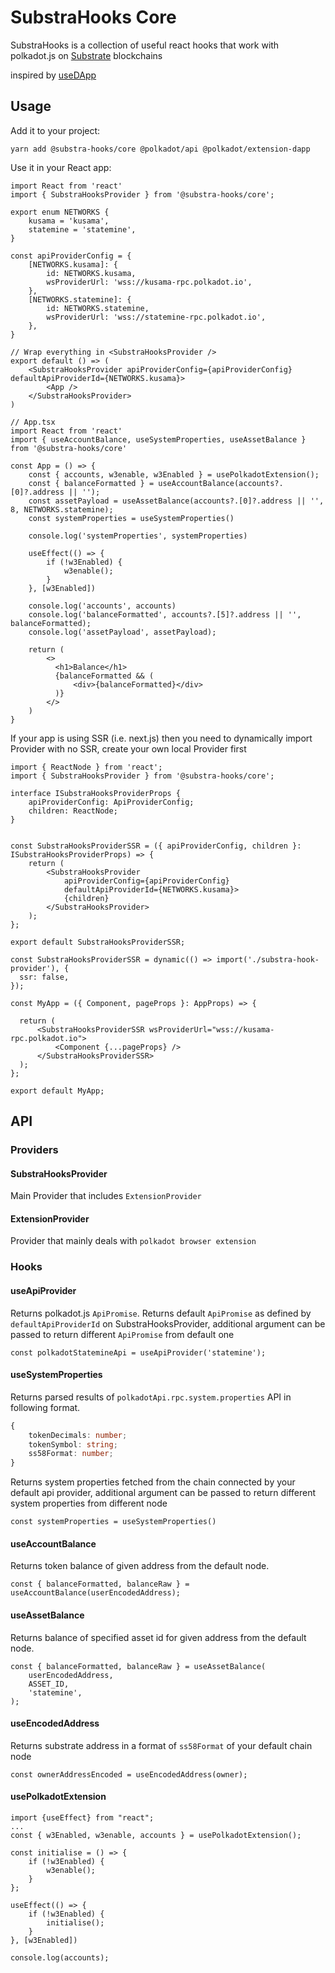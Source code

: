 # SubstraHooks Core

SubstraHooks is a collection of useful react hooks that work with polkadot.js on [Substrate](https://substrate.io/) blockchains

inspired by [useDApp](https://github.com/EthWorks/useDApp)

## Usage

Add it to your project:

```console
yarn add @substra-hooks/core @polkadot/api @polkadot/extension-dapp
```

Use it in your React app:

```tsx
import React from 'react'
import { SubstraHooksProvider } from '@substra-hooks/core';

export enum NETWORKS {
    kusama = 'kusama',
    statemine = 'statemine',
}

const apiProviderConfig = {
    [NETWORKS.kusama]: {
        id: NETWORKS.kusama,
        wsProviderUrl: 'wss://kusama-rpc.polkadot.io',
    },
    [NETWORKS.statemine]: {
        id: NETWORKS.statemine,
        wsProviderUrl: 'wss://statemine-rpc.polkadot.io',
    },
}

// Wrap everything in <SubstraHooksProvider />
export default () => (
    <SubstraHooksProvider apiProviderConfig={apiProviderConfig} defaultApiProviderId={NETWORKS.kusama}>
        <App />
    </SubstraHooksProvider>
)
```

```tsx
// App.tsx
import React from 'react'
import { useAccountBalance, useSystemProperties, useAssetBalance } from '@substra-hooks/core'

const App = () => {
    const { accounts, w3enable, w3Enabled } = usePolkadotExtension();
    const { balanceFormatted } = useAccountBalance(accounts?.[0]?.address || '');
    const assetPayload = useAssetBalance(accounts?.[0]?.address || '', 8, NETWORKS.statemine);
    const systemProperties = useSystemProperties()

    console.log('systemProperties', systemProperties)

    useEffect(() => {
        if (!w3Enabled) {
            w3enable();
        }
    }, [w3Enabled])

    console.log('accounts', accounts)
    console.log('balanceFormatted', accounts?.[5]?.address || '', balanceFormatted);
    console.log('assetPayload', assetPayload);

    return (
        <>
          <h1>Balance</h1>
          {balanceFormatted && (
              <div>{balanceFormatted}</div>
          )}
        </>
    )
}
```

If your app is using SSR (i.e. next.js) then you need to dynamically import Provider with no SSR, create your own local Provider first

```tsx
import { ReactNode } from 'react';
import { SubstraHooksProvider } from '@substra-hooks/core';

interface ISubstraHooksProviderProps {
    apiProviderConfig: ApiProviderConfig;
    children: ReactNode;
}


const SubstraHooksProviderSSR = ({ apiProviderConfig, children }: ISubstraHooksProviderProps) => {
    return (
        <SubstraHooksProvider
            apiProviderConfig={apiProviderConfig}
            defaultApiProviderId={NETWORKS.kusama}>
            {children}
        </SubstraHooksProvider>
    );
};

export default SubstraHooksProviderSSR;
```

```tsx
const SubstraHooksProviderSSR = dynamic(() => import('./substra-hook-provider'), {
  ssr: false,
});

const MyApp = ({ Component, pageProps }: AppProps) => {

  return (
      <SubstraHooksProviderSSR wsProviderUrl="wss://kusama-rpc.polkadot.io">
          <Component {...pageProps} />
      </SubstraHooksProviderSSR>
  );
};

export default MyApp;
```

## API

### Providers

#### SubstraHooksProvider
Main Provider that includes `ExtensionProvider`

#### ExtensionProvider
Provider that mainly deals with `polkadot browser extension`

### Hooks

#### useApiProvider

Returns polkadot.js `ApiPromise`. Returns default `ApiPromise` as defined by `defaultApiProviderId` on SubstraHooksProvider, additional argument can be passed to return different `ApiPromise` from default one

`const polkadotStatemineApi = useApiProvider('statemine');`

#### useSystemProperties

Returns parsed results of `polkadotApi.rpc.system.properties` API in following format.
```ts
{
    tokenDecimals: number;
    tokenSymbol: string;
    ss58Format: number;
}
```

Returns system properties fetched from the chain connected by your default api provider, additional argument can be passed to return different system properties from different node

`const systemProperties = useSystemProperties()`

#### useAccountBalance

Returns token balance of given address from the default node.

`const { balanceFormatted, balanceRaw } = useAccountBalance(userEncodedAddress);`

#### useAssetBalance

Returns balance of specified asset id for given address from the default node.

```tsx
const { balanceFormatted, balanceRaw } = useAssetBalance(
    userEncodedAddress,
    ASSET_ID,
    'statemine',
);
```

#### useEncodedAddress

Returns substrate address in a format of `ss58Format` of your default chain node

`const ownerAddressEncoded = useEncodedAddress(owner);`

#### usePolkadotExtension

```tsx
import {useEffect} from "react";
...
const { w3Enabled, w3enable, accounts } = usePolkadotExtension();

const initialise = () => {
    if (!w3Enabled) {
        w3enable();
    }
};

useEffect(() => {
    if (!w3Enabled) {
        initialise();
    }
}, [w3Enabled])

console.log(accounts);

```
